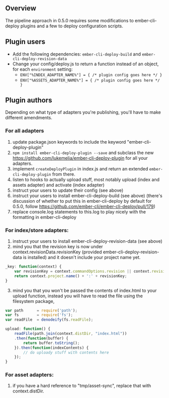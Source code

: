 ## Overview

The pipeline approach in 0.5.0 requires some modifications to ember-cli-deploy plugins and a few to deploy configuration scripts.

## Plugin users

- Add the following dependencies: `ember-cli-deploy-build` and `ember-cli-deploy-revision-data`
- Change your config/deploy.js to return a function instead of an object, for each `environment` setting:
    - `ENV["%INDEX_ADAPTER_NAME%"] = { /* plugin config goes here */ }`
    - `ENV["%ASSETS_ADAPTER_NAME%"] = { /* plugin config goes here */ }`

## Plugin authors
Depending on what type of adapters you're publishing, you'll have to make different amendments.

### For all adapters

1. update package.json keywords to include the keyword "ember-cli-deploy-plugin"
2. `npm install ember-cli-deploy-plugin --save` and subclass the new https://github.com/lukemelia/ember-cli-deploy-plugin for all your adapters.
3. implement `createDeployPlugin` in index.js and return an extended `ember-cli-deploy-plugin` from there.
4. listen to hooks to actually upload stuff, most notably upload (index and assets adapter) and activate (index adapter)
5. instruct your users to update their config (see above)
6. instruct your users to install ember-cli-deploy-build (see above) (there's discussion of whether to put this in ember-cli-deploy by default for 0.5.0, follow https://github.com/ember-cli/ember-cli-deploy/pull/179)
7. replace console.log statements to this.log to play nicely with the formatting in ember-cli-deploy

### For index/store adapters:
1. instruct your users to install ember-cli-deploy-revision-data (see above)
2. mind you that the revision key is now under context.revisionData.revisionKey (provided ember-cli-deploy-revision-data is installed) and it doesn't include your project name yet.
```javascript
_key: function(context) {
	var revisionKey = context.commandOptions.revision || context.revisionData.revisionKey.substr(0, 8);
	return context.project.name() + ':' + revisionKey;
}
```
3. mind you that you won't be passed the contents of index.html to your upload function, instead you will have to read the file using the filesystem package,
```javascript
var path      = require('path');
var fs        = require('fs');
var readFile  = denodeify(fs.readFile);

upload: function() {
	readFile(path.join(context.distDir, "index.html"))
	.then(function(buffer) {
		return buffer.toString();
	}).then(function(indexContents) {
		// do uploady stuff with contents here
	});
}
```

### For asset adapters:
1. if you have a hard reference to "tmp/asset-sync", replace that with context.distDir.
